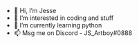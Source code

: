 - 👋 Hi, I’m Jesse
- 👀 I’m interested in coding and stuff
- 🌱 I’m currently learning python
- 📫 Msg me on Discord - JS_Artboy#0888

<!---
Jesse0502/Jesse0502 is a ✨ special ✨ repository because its `README.md` (this file) appears on your GitHub profile.
You can click the Preview link to take a look at your changes.
--->
